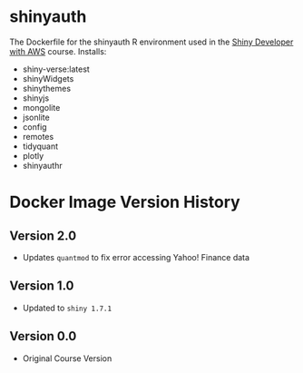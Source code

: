 # shinyauth
The Dockerfile for the shinyauth R environment used in the [Shiny Developer with AWS](https://university.business-science.io/p/expert-shiny-developer-with-aws-course-ds4b-202a-r/) course. Installs:

- shiny-verse:latest
- shinyWidgets
- shinythemes
- shinyjs
- mongolite
- jsonlite
- config
- remotes
- tidyquant
- plotly
- shinyauthr

# Docker Image Version History

## Version 2.0 

- Updates `quantmod` to fix error accessing Yahoo! Finance data

## Version 1.0 

- Updated to `shiny 1.7.1`

## Version 0.0

- Original Course Version
